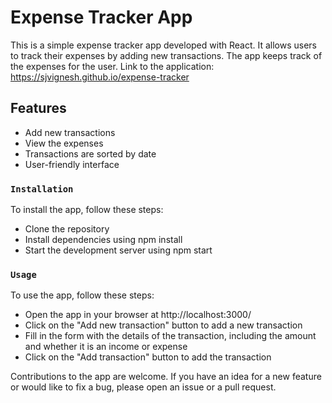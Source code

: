# Expense Tracker App

This is a simple expense tracker app developed with React. It allows users to track their expenses by adding new transactions. The app keeps track of the expenses for the user. Link to the application: https://sjvignesh.github.io/expense-tracker

## Features

 - Add new transactions
 - View the expenses
 - Transactions are sorted by date
 - User-friendly interface
 
 
### `Installation`
To install the app, follow these steps:

 - Clone the repository
 - Install dependencies using npm install
 - Start the development server using npm start

### `Usage`
To use the app, follow these steps:

 - Open the app in your browser at http://localhost:3000/
 - Click on the "Add new transaction" button to add a new transaction
 - Fill in the form with the details of the transaction, including the amount and whether it is an income or expense
 - Click on the "Add transaction" button to add the transaction


Contributions to the app are welcome. If you have an idea for a new feature or would like to fix a bug, please open an issue or a pull request.
